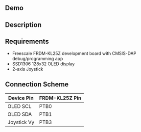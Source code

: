 ## Demo

## Description

## Requirements
* Freescale FRDM-KL25Z development board with CMSIS-DAP debug/programming app
* SSD1306 128x32 OLED display
* 2-axis Joystick

## Connection Scheme
| Device Pin  | FRDM-KL25Z Pin |
|-------------|----------------|
| OLED SCL    | PTB0           |
| OLED SDA    | PTB1           |
| Joystick Vy | PTB3           |